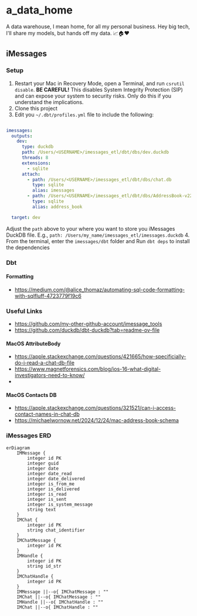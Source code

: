 # a_data_home
A data warehouse, I mean home, for all my personal business. Hey big tech, I'll share my models, but hands off my data. 📈🏠❤️


## iMessages

### Setup
1. Restart your Mac in Recovery Mode, open a Terminal, and run `csrutil disable`.  **BE CAREFUL!** This disables System Integrity Protection (SIP) and can expose your system to security risks. Only do this if you understand the implications.
2. Clone this project
3. Edit you `~/.dbt/profiles.yml` file to include the following:
```yaml

imessages:
  outputs:
    dev:
      type: duckdb
      path: /Users/<USERNAME>/imessages_etl/dbt/dbs/dev.duckdb
      threads: 8
      extensions:
        - sqlite
      attach:
        - path: /Users/<USERNAME>/imessages_etl/dbt/dbs/chat.db
          type: sqlite
          alias: imessages
        - path: /Users/<USERNAME>/imessages_etl/dbt/dbs/AddressBook-v22.abcddb
          type: sqlite
          alias: address_book

  target: dev

```
Adjust the `path` above to your where you want to store you iMessages DuckDB file. E.g., `path: /Users/my_name/imessages_etl/imessages.duckdb`
4. From the terminal, enter the `imessages/dbt` folder and Run `dbt deps` to install the dependencies

### Dbt

#### Formatting
- https://medium.com/@alice_thomaz/automating-sql-code-formatting-with-sqlfluff-4723779f19c6


### Useful Links
- https://github.com/my-other-github-account/imessage_tools
- https://github.com/duckdb/dbt-duckdb?tab=readme-ov-file

#### MacOS AttributeBody
- https://apple.stackexchange.com/questions/421665/how-specificially-do-i-read-a-chat-db-file
- https://www.magnetforensics.com/blog/ios-16-what-digital-investigators-need-to-know/
- 

#### MacOS Contacts DB
- https://apple.stackexchange.com/questions/321521/can-i-access-contact-names-in-chat-db
- https://michaelwornow.net/2024/12/24/mac-address-book-schema

### iMessages ERD
```mermaid
erDiagram
    IMMessage {
        integer id PK
        integer guid
        integer date
        integer date_read
        integer date_delivered
        integer is_from_me
        integer is_delivered
        integer is_read
        integer is_sent
        integer is_system_message
        string text
    }
    IMChat {
        integer id PK
        string chat_identifier
    }
    IMChatMessage {
        integer id PK
    }
    IMHandle {
        integer id PK
        string id_str
    }
    IMChatHandle {
        integer id PK
    }
    IMMessage ||--o{ IMChatMessage : ""
    IMChat ||--o{ IMChatMessage : ""
    IMHandle ||--o{ IMChatHandle : ""
    IMChat ||--o{ IMChatHandle : ""
```